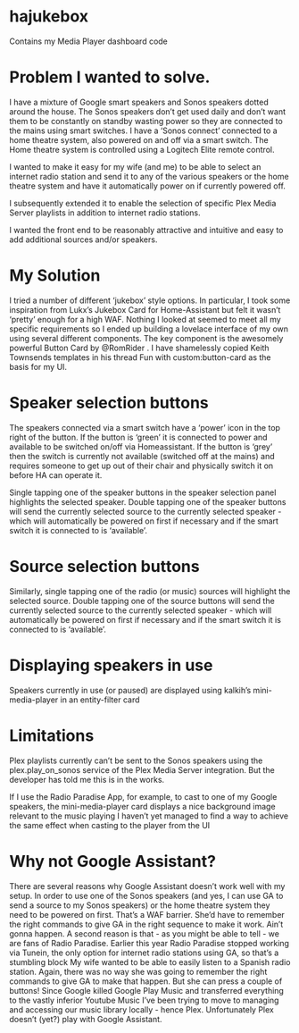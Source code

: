 # hajukebox
Contains my Media Player dashboard code

# Problem I wanted to solve.

I have a mixture of Google smart speakers and Sonos speakers dotted around the house.
The Sonos speakers don’t get used daily and don’t want them to be constantly on standby wasting power so they are connected to the mains using smart switches.
I have a ‘Sonos connect’ connected to a home theatre system, also powered on and off via a smart switch. The Home theatre system is controlled using a Logitech Elite remote control.

I wanted to make it easy for my wife (and me) to be able to select an internet radio station and send it to any of the various speakers or the home theatre system and have it automatically power on if currently powered off.

I subsequently extended it to enable the selection of specific Plex Media Server playlists in addition to internet radio stations.

I wanted the front end to be reasonably attractive and intuitive and easy to add additional sources and/or speakers.

# My Solution
I tried a number of different ‘jukebox’ style options. In particular, I took some inspiration from Lukx’s Jukebox Card for Home-Assistant but felt it wasn’t ‘pretty’ enough for a high WAF.
Nothing I looked at seemed to meet all my specific requirements so I ended up building a lovelace interface of my own using several different components.
The key component is the awesomely powerful Button Card by @RomRider .
I have shamelessly copied Keith Townsends templates in his thread Fun with custom:button-card as the basis for my UI.

# Speaker selection buttons
The speakers connected via a smart switch have a ‘power’ icon in the top right of the button.
If the button is ‘green’ it is connected to power and available to be switched on/off via Homeassistant.
If the button is ‘grey’ then the switch is currently not available (switched off at the mains) and requires someone to get up out of their chair and physically switch it on before HA can operate it.

Single tapping one of the speaker buttons in the speaker selection panel highlights the selected speaker.
Double tapping one of the speaker buttons will send the currently selected source to the currently selected speaker - which will automatically be powered on first if necessary and if the smart switch it is connected to is ‘available’.

# Source selection buttons
Similarly, single tapping one of the radio (or music) sources will highlight the selected source.
Double tapping one of the source buttons will send the currently selected source to the currently selected speaker - which will automatically be powered on first if necessary and if the smart switch it is connected to is ‘available’.

# Displaying speakers in use
Speakers currently in use (or paused) are displayed using kalkih’s mini-media-player
in an entity-filter card

# Limitations
Plex playlists currently can’t be sent to the Sonos speakers using the plex.play_on_sonos service of the Plex Media Server integration. But the developer has told me this is in the works.

If I use the Radio Paradise App, for example, to cast to one of my Google speakers, the mini-media-player card displays a nice background image relevant to the music playing
I haven’t yet managed to find a way to achieve the same effect when casting to the player from the UI

# Why not Google Assistant?
There are several reasons why Google Assistant doesn’t work well with my setup.
In order to use one of the Sonos speakers (and yes, I can use GA to send a source to my Sonos speakers) or the home theatre system they need to be powered on first. That’s a WAF barrier. She’d have to remember the right commands to give GA in the right sequence to make it work. Ain’t gonna happen.
A second reason is that - as you might be able to tell - we are fans of Radio Paradise. Earlier this year Radio Paradise stopped working via Tunein, the only option for internet radio stations using GA, so that’s a stumbling block
My wife wanted to be able to easily listen to a Spanish radio station. Again, there was no way she was going to remember the right commands to give GA to make that happen. But she can press a couple of buttons!
Since Google killed Google Play Music and transferred everything to the vastly inferior Youtube Music I’ve been trying to move to managing and accessing our music library locally - hence Plex. Unfortunately Plex doesn’t (yet?) play with Google Assistant.

